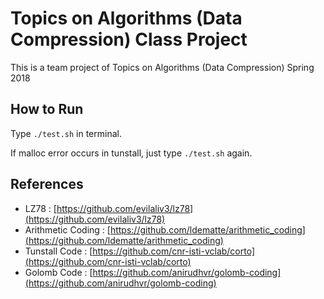 # Topics on Algorithms (Data Compression) Class Project

This is a team project of Topics on Algorithms (Data Compression) Spring 2018



## How to Run

Type `./test.sh` in terminal.

If malloc error occurs in tunstall, just type `./test.sh` again.



## References

- LZ78 : [https://github.com/evilaliv3/lz78](https://github.com/evilaliv3/lz78)
- Arithmetic Coding : [https://github.com/ldematte/arithmetic_coding](https://github.com/ldematte/arithmetic_coding)
- Tunstall Code : [https://github.com/cnr-isti-vclab/corto](https://github.com/cnr-isti-vclab/corto)
- Golomb Code : [https://github.com/anirudhvr/golomb-coding](https://github.com/anirudhvr/golomb-coding)

